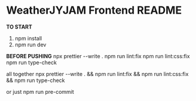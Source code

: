 # WeatherJYJAM Frontend README

**TO START**
1. npm install
2. npm run dev 

**BEFORE PUSHING**
npx prettier --write . 
npm run lint:fix
npm run lint:css:fix
npm run type-check 

all together
npx prettier --write . && npm run lint:fix && npm run lint:css:fix && npm run type-check

or just
npm run pre-commit